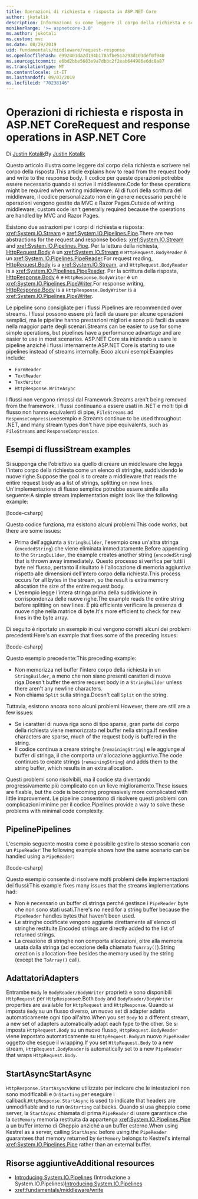 ```yaml
---
title: Operazioni di richiesta e risposta in ASP.NET Core
author: jkotalik
description: Informazioni su come leggere il corpo della richiesta e scrivere il corpo della risposta in ASP.NET Core.
monikerRange: '>= aspnetcore-3.0'
ms.author: jukotali
ms.custom: mvc
ms.date: 08/29/2019
uid: fundamentals/middleware/request-response
ms.openlocfilehash: e992401da2d194b178afbe51a293d103def0f940
ms.sourcegitcommit: e6bd2bbe5683e9a7dbbc2f2eab644986e6dc8a87
ms.translationtype: MT
ms.contentlocale: it-IT
ms.lasthandoff: 09/03/2019
ms.locfileid: "70238146"
---
```

# <a name="request-and-response-operations-in-aspnet-core"></a><span data-ttu-id="705f5-103">Operazioni di richiesta e risposta in ASP.NET Core</span><span class="sxs-lookup"><span data-stu-id="705f5-103">Request and response operations in ASP.NET Core</span></span>

<span data-ttu-id="705f5-104">Di [Justin Kotalik](https://github.com/jkotalik)</span><span class="sxs-lookup"><span data-stu-id="705f5-104">By [Justin Kotalik](https://github.com/jkotalik)</span></span>

<span data-ttu-id="705f5-105">Questo articolo illustra come leggere dal corpo della richiesta e scrivere nel corpo della risposta.</span><span class="sxs-lookup"><span data-stu-id="705f5-105">This article explains how to read from the request body and write to the response body.</span></span> <span data-ttu-id="705f5-106">Il codice per queste operazioni potrebbe essere necessario quando si scrive il middleware.</span><span class="sxs-lookup"><span data-stu-id="705f5-106">Code for these operations might be required when writing middleware.</span></span> <span data-ttu-id="705f5-107">Al di fuori della scrittura del middleware, il codice personalizzato non è in genere necessario perché le operazioni vengono gestite da MVC e Razor Pages.</span><span class="sxs-lookup"><span data-stu-id="705f5-107">Outside of writing middleware, custom code isn't generally required because the operations are handled by MVC and Razor Pages.</span></span>

<span data-ttu-id="705f5-108">Esistono due astrazioni per i corpi di richiesta e risposta: <xref:System.IO.Stream> e <xref:System.IO.Pipelines.Pipe>.</span><span class="sxs-lookup"><span data-stu-id="705f5-108">There are two abstractions for the request and response bodies: <xref:System.IO.Stream> and <xref:System.IO.Pipelines.Pipe>.</span></span> <span data-ttu-id="705f5-109">Per la lettura della richiesta, [HttpRequest.Body](xref:Microsoft.AspNetCore.Http.HttpRequest.Body) è un <xref:System.IO.Stream> e `HttpRequest.BodyReader` è un <xref:System.IO.Pipelines.PipeReader>.</span><span class="sxs-lookup"><span data-stu-id="705f5-109">For request reading, [HttpRequest.Body](xref:Microsoft.AspNetCore.Http.HttpRequest.Body) is a <xref:System.IO.Stream>, and `HttpRequest.BodyReader` is a <xref:System.IO.Pipelines.PipeReader>.</span></span> <span data-ttu-id="705f5-110">Per la scrittura della risposta, [HttpResponse.Body](xref:Microsoft.AspNetCore.Http.HttpResponse.Body) è e `HttpResponse.BodyWriter` è un <xref:System.IO.Pipelines.PipeWriter>.</span><span class="sxs-lookup"><span data-stu-id="705f5-110">For response writing, [HttpResponse.Body](xref:Microsoft.AspNetCore.Http.HttpResponse.Body) is a `HttpResponse.BodyWriter` is a <xref:System.IO.Pipelines.PipeWriter>.</span></span>

<span data-ttu-id="705f5-111">Le pipeline sono consigliate per i flussi.</span><span class="sxs-lookup"><span data-stu-id="705f5-111">Pipelines are recommended over streams.</span></span> <span data-ttu-id="705f5-112">I flussi possono essere più facili da usare per alcune operazioni semplici, ma le pipeline hanno prestazioni migliori e sono più facili da usare nella maggior parte degli scenari.</span><span class="sxs-lookup"><span data-stu-id="705f5-112">Streams can be easier to use for some simple operations, but pipelines have a performance advantage and are easier to use in most scenarios.</span></span> <span data-ttu-id="705f5-113">ASP.NET Core sta iniziando a usare le pipeline anziché i flussi internamente.</span><span class="sxs-lookup"><span data-stu-id="705f5-113">ASP.NET Core is starting to use pipelines instead of streams internally.</span></span> <span data-ttu-id="705f5-114">Ecco alcuni esempi:</span><span class="sxs-lookup"><span data-stu-id="705f5-114">Examples include:</span></span>

* `FormReader`
* `TextReader`
* `TextWriter`
* `HttpResponse.WriteAsync`

<span data-ttu-id="705f5-115">I flussi non vengono rimossi dal Framework.</span><span class="sxs-lookup"><span data-stu-id="705f5-115">Streams aren't being removed from the framework.</span></span> <span data-ttu-id="705f5-116">I flussi continuano a essere usati in .NET e molti tipi di flusso non hanno equivalenti di pipe, `FileStreams` ad `ResponseCompression`esempio e.</span><span class="sxs-lookup"><span data-stu-id="705f5-116">Streams continue to be used throughout .NET, and many stream types don't have pipe equivalents, such as `FileStreams` and `ResponseCompression`.</span></span>

## <a name="stream-examples"></a><span data-ttu-id="705f5-117">Esempi di flussi</span><span class="sxs-lookup"><span data-stu-id="705f5-117">Stream examples</span></span>

<span data-ttu-id="705f5-118">Si supponga che l'obiettivo sia quello di creare un middleware che legga l'intero corpo della richiesta come un elenco di stringhe, suddividendo le nuove righe.</span><span class="sxs-lookup"><span data-stu-id="705f5-118">Suppose the goal is to create a middleware that reads the entire request body as a list of strings, splitting on new lines.</span></span> <span data-ttu-id="705f5-119">Un'implementazione di flusso semplice potrebbe essere simile alla seguente:</span><span class="sxs-lookup"><span data-stu-id="705f5-119">A simple stream implementation might look like the following example:</span></span>

[!code-csharp[](request-response/samples/3.x/RequestResponseSample/Startup.cs?name=GetListOfStringsFromStream)]

<span data-ttu-id="705f5-120">Questo codice funziona, ma esistono alcuni problemi:</span><span class="sxs-lookup"><span data-stu-id="705f5-120">This code works, but there are some issues:</span></span>

* <span data-ttu-id="705f5-121">Prima dell'aggiunta a `StringBuilder`, l'esempio crea un'altra stringa (`encodedString`) che viene eliminata immediatamente.</span><span class="sxs-lookup"><span data-stu-id="705f5-121">Before appending to the `StringBuilder`, the example creates another string (`encodedString`) that is thrown away immediately.</span></span> <span data-ttu-id="705f5-122">Questo processo si verifica per tutti i byte nel flusso, pertanto il risultato è l'allocazione di memoria aggiuntiva rispetto alle dimensioni dell'intero corpo della richiesta.</span><span class="sxs-lookup"><span data-stu-id="705f5-122">This process occurs for all bytes in the stream, so the result is extra memory allocation the size of the entire request body.</span></span>
* <span data-ttu-id="705f5-123">L'esempio legge l'intera stringa prima della suddivisione in corrispondenza delle nuove righe.</span><span class="sxs-lookup"><span data-stu-id="705f5-123">The example reads the entire string before splitting on new lines.</span></span> <span data-ttu-id="705f5-124">È più efficiente verificare la presenza di nuove righe nella matrice di byte.</span><span class="sxs-lookup"><span data-stu-id="705f5-124">It's more efficient to check for new lines in the byte array.</span></span>

<span data-ttu-id="705f5-125">Di seguito è riportato un esempio in cui vengono corretti alcuni dei problemi precedenti:</span><span class="sxs-lookup"><span data-stu-id="705f5-125">Here's an example that fixes some of the preceding issues:</span></span>

[!code-csharp[](request-response/samples/3.x/RequestResponseSample/Startup.cs?name=GetListOfStringsFromStreamMoreEfficient)]

<span data-ttu-id="705f5-126">Questo esempio precedente:</span><span class="sxs-lookup"><span data-stu-id="705f5-126">This preceding example:</span></span>

* <span data-ttu-id="705f5-127">Non memorizza nel buffer l'intero corpo della richiesta in un `StringBuilder`, a meno che non siano presenti caratteri di nuova riga.</span><span class="sxs-lookup"><span data-stu-id="705f5-127">Doesn't buffer the entire request body in a `StringBuilder` unless there aren't any newline characters.</span></span>
* <span data-ttu-id="705f5-128">Non chiama `Split` sulla stringa.</span><span class="sxs-lookup"><span data-stu-id="705f5-128">Doesn't call `Split` on the string.</span></span>

<span data-ttu-id="705f5-129">Tuttavia, esistono ancora sono alcuni problemi:</span><span class="sxs-lookup"><span data-stu-id="705f5-129">However, there are still are a few issues:</span></span>

* <span data-ttu-id="705f5-130">Se i caratteri di nuova riga sono di tipo sparse, gran parte del corpo della richiesta viene memorizzato nel buffer nella stringa.</span><span class="sxs-lookup"><span data-stu-id="705f5-130">If newline characters are sparse, much of the request body is buffered in the string.</span></span>
* <span data-ttu-id="705f5-131">Il codice continua a creare stringhe (`remainingString`) e le aggiunge al buffer di stringa, il che comporta un'allocazione aggiuntiva.</span><span class="sxs-lookup"><span data-stu-id="705f5-131">The code continues to create strings (`remainingString`) and adds them to the string buffer, which results in an extra allocation.</span></span>

<span data-ttu-id="705f5-132">Questi problemi sono risolvibili, ma il codice sta diventando progressivamente più complicato con un lieve miglioramento.</span><span class="sxs-lookup"><span data-stu-id="705f5-132">These issues are fixable, but the code is becoming progressively more complicated with little improvement.</span></span> <span data-ttu-id="705f5-133">Le pipeline consentono di risolvere questi problemi con complicazioni minime per il codice.</span><span class="sxs-lookup"><span data-stu-id="705f5-133">Pipelines provide a way to solve these problems with minimal code complexity.</span></span>

## <a name="pipelines"></a><span data-ttu-id="705f5-134">Pipeline</span><span class="sxs-lookup"><span data-stu-id="705f5-134">Pipelines</span></span>

<span data-ttu-id="705f5-135">L'esempio seguente mostra come è possibile gestire lo stesso scenario con un `PipeReader`:</span><span class="sxs-lookup"><span data-stu-id="705f5-135">The following example shows how the same scenario can be handled using a `PipeReader`:</span></span>

[!code-csharp[](request-response/samples/3.x/RequestResponseSample/Startup.cs?name=GetListOfStringFromPipe)]

<span data-ttu-id="705f5-136">Questo esempio consente di risolvere molti problemi delle implementazioni dei flussi:</span><span class="sxs-lookup"><span data-stu-id="705f5-136">This example fixes many issues that the streams implementations had:</span></span>

* <span data-ttu-id="705f5-137">Non è necessario un buffer di stringa perché gestisce i `PipeReader` byte che non sono stati usati.</span><span class="sxs-lookup"><span data-stu-id="705f5-137">There's no need for a string buffer because the `PipeReader` handles bytes that haven't been used.</span></span>
* <span data-ttu-id="705f5-138">Le stringhe codificate vengono aggiunte direttamente all'elenco di stringhe restituite.</span><span class="sxs-lookup"><span data-stu-id="705f5-138">Encoded strings are directly added to the list of returned strings.</span></span>
* <span data-ttu-id="705f5-139">La creazione di stringhe non comporta allocazioni, oltre alla memoria usata dalla stringa (ad eccezione della chiamata `ToArray()`).</span><span class="sxs-lookup"><span data-stu-id="705f5-139">String creation is allocation-free besides the memory used by the string (except the `ToArray()` call).</span></span>

## <a name="adapters"></a><span data-ttu-id="705f5-140">Adattatori</span><span class="sxs-lookup"><span data-stu-id="705f5-140">Adapters</span></span>

<span data-ttu-id="705f5-141">Entrambe `Body` le `BodyReader/BodyWriter` proprietà e sono disponibili `HttpRequest` per `HttpResponse`e.</span><span class="sxs-lookup"><span data-stu-id="705f5-141">Both `Body` and `BodyReader/BodyWriter` properties are available for `HttpRequest` and `HttpResponse`.</span></span> <span data-ttu-id="705f5-142">Quando si imposta `Body` su un flusso diverso, un nuovo set di adapter adatta automaticamente ogni tipo all'altro.</span><span class="sxs-lookup"><span data-stu-id="705f5-142">When you set `Body` to a different stream, a new set of adapters automatically adapt each type to the other.</span></span> <span data-ttu-id="705f5-143">Se si imposta `HttpRequest.Body` su un nuovo flusso, `HttpRequest.BodyReader` viene impostato automaticamente su `HttpRequest.Body`un nuovo `PipeReader` oggetto che esegue il wrapping.</span><span class="sxs-lookup"><span data-stu-id="705f5-143">If you set `HttpRequest.Body` to a new stream, `HttpRequest.BodyReader` is automatically set to a new `PipeReader` that wraps `HttpRequest.Body`.</span></span>

## <a name="startasync"></a><span data-ttu-id="705f5-144">StartAsync</span><span class="sxs-lookup"><span data-stu-id="705f5-144">StartAsync</span></span>

<span data-ttu-id="705f5-145">`HttpResponse.StartAsync`viene utilizzato per indicare che le intestazioni non sono modificabili e `OnStarting` per eseguire i callback.</span><span class="sxs-lookup"><span data-stu-id="705f5-145">`HttpResponse.StartAsync` is used to indicate that headers are unmodifiable and to run `OnStarting` callbacks.</span></span> <span data-ttu-id="705f5-146">Quando si usa gheppio come server, la `StartAsync` chiamata di prima `PipeReader` di usare garantisce che la `GetMemory` memoria restituita da appartenga <xref:System.IO.Pipelines.Pipe> a un buffer interno di Gheppio anziché a un buffer esterno.</span><span class="sxs-lookup"><span data-stu-id="705f5-146">When using Kestrel as a server, calling `StartAsync` before using the `PipeReader` guarantees that memory returned by `GetMemory` belongs to Kestrel's internal <xref:System.IO.Pipelines.Pipe> rather than an external buffer.</span></span>

## <a name="additional-resources"></a><span data-ttu-id="705f5-147">Risorse aggiuntive</span><span class="sxs-lookup"><span data-stu-id="705f5-147">Additional resources</span></span>

* <span data-ttu-id="705f5-148">[Introducing System.IO.Pipelines](https://devblogs.microsoft.com/dotnet/system-io-pipelines-high-performance-io-in-net/) (Introduzione a System.IO.Pipelines)</span><span class="sxs-lookup"><span data-stu-id="705f5-148">[Introducing System.IO.Pipelines](https://devblogs.microsoft.com/dotnet/system-io-pipelines-high-performance-io-in-net/)</span></span>
* <xref:fundamentals/middleware/write>
